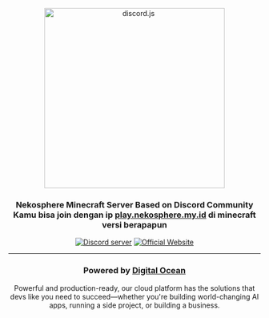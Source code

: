 <div align="center">
	<p>
		<a href="https://discord.js.org"><img src="https://imgur.com/JDDGT5R.png" width="360" alt="discord.js" /></a>
	</p>
 <h3 align="center">Nekosphere Minecraft Server Based on Discord Community<br>Kamu bisa join dengan ip <a href="play.nekosphere.my.id" onclick="copytext">play.nekosphere.my.id</a> di minecraft versi berapapun</h3>
	<a href="https://discord.gg/uH4z7gUNXD"><img src="https://img.shields.io/badge/Nekosphere-Discord-%237289da?logo=discord&logoColor=white" alt="Discord server" /></a>
	<a href="https://nekosphere.netlify.app"> <img src="https://img.shields.io/badge/Official_Website-Nekopshere-white?logo=netlify&logoColor=white&link=nekosphere.netlify.app" alt="Official Website" /></a>

 <hr>
  <h3 align="center">Powered by <a href="https://digitalocean.com">Digital Ocean</strong></a></h3>
  <a align="center"> Powerful and production-ready, our cloud platform has the solutions that devs like you need to succeed—whether you're building world-changing AI apps, running a side project, or building a business.
